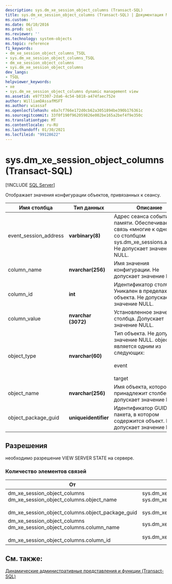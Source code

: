 ```yaml
---
description: sys.dm_xe_session_object_columns (Transact-SQL)
title: sys.dm_xe_session_object_columns (Transact-SQL) | Документация Майкрософт
ms.custom: ''
ms.date: 06/10/2016
ms.prod: sql
ms.reviewer: ''
ms.technology: system-objects
ms.topic: reference
f1_keywords:
- dm_xe_session_object_columns_TSQL
- sys.dm_xe_session_object_columns_TSQL
- dm_xe_session_object_columns
- sys.dm_xe_session_object_columns
dev_langs:
- TSQL
helpviewer_keywords:
- xe
- sys.dm_xe_session_object_columns dynamic management view
ms.assetid: e97f3307-2da6-4c54-b818-a474faec752e
author: WilliamDAssafMSFT
ms.author: wiassaf
ms.openlocfilehash: e8a7cf766e172d0cb62a3051894be390b176361c
ms.sourcegitcommit: 33f0f190f962059826e002be165a2bef4f9e350c
ms.translationtype: MT
ms.contentlocale: ru-RU
ms.lasthandoff: 01/30/2021
ms.locfileid: "99128622"
---
```

# <a name="sysdm_xe_session_object_columns-transact-sql"></a>sys.dm_xe_session_object_columns (Transact-SQL)
[!INCLUDE [SQL Server](../../includes/applies-to-version/sqlserver.md)]

  Отображает значения конфигурации объектов, привязанных к сеансу.  
  
|Имя столбца|Тип данных|Описание|  
|-----------------|---------------|-----------------|  
|event_session_address|**varbinary(8)**|Адрес сеанса событий в памяти. Обеспечивает связь «многие к одному» со столбцом sys.dm_xe_sessions.address. Не допускает значение NULL.|  
|column_name|**nvarchar(256)**|Имя значения конфигурации. Не допускает значение NULL.|  
|column_id|**int**|Идентификатор столбца. Уникален в пределах объекта. Не допускает значение NULL.|  
|column_value|**nvarchar (3072)**|Установленное значение столбца. Допускает значение NULL.|  
|object_type|**nvarchar(60)**|Тип объекта. Не допускает значение NULL. object_type является одним из следующих:<br /><br /> event<br /><br /> target|  
|object_name|**nvarchar(256)**|Имя объекта, которому принадлежит столбец. Не допускает значение NULL.|  
|object_package_guid|**uniqueidentifier**|Идентификатор GUID пакета, в котором содержится объект. Не допускает значение NULL.|  
  
## <a name="permissions"></a>Разрешения  
 необходимо разрешение VIEW SERVER STATE на сервере.  
  
### <a name="relationship-cardinalities"></a>Количество элементов связей  
  
|От|Кому|Связь|  
|----------|--------|------------------|  
|dm_xe_session_object_columns dm_xe_session_object_columns.object_name<br /><br /> dm_xe_session_object_columns.object_package_guid|sys.dm_xe_objects sys.dm_xe_objects.package_guid<br /><br /> sys.dm_xe_objects.name|«многие к одному»|  
|dm_xe_session_object_columns dm_xe_session_object_columns.column_name<br /><br /> dm_xe_session_object_columns.column_id|sys.dm_xe_object_columns. Name,<br /><br /> sys.dm_xe_object_columns.column_id|«многие к одному»|  
  
## <a name="see-also"></a>См. также:  
 [Динамические административные представления и функции (Transact-SQL)](~/relational-databases/system-dynamic-management-views/system-dynamic-management-views.md)  
  
  

